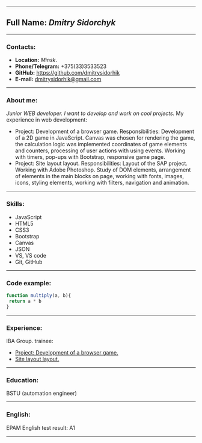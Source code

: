 ********* 

## **Full Name:** _Dmitry Sidorchyk_

********* 

### **Contacts:**
- **Location:** _Minsk_.
- **Phone/Telegram:** +375(33)3533523
- **GitHub:** https://github.com/dmitrysidorhik 
- **E-mail:** dmitrysidorhik@gmail.com
 
********* 

### **About me:**
_Junior WEB developer. I want to develop and work on cool projects._
My experience in web development:
- Project: Development of a browser game.
Responsibilities: Development of a 2D game in JavaScript.
Canvas was chosen for rendering the game, the calculation logic was implemented
coordinates of game elements and counters, processing of user actions with
using events. Working with timers, pop-ups with
Bootstrap, responsive game page.
- Project: Site layout layout.
Responsibilities: Layout of the SAP project. Working with Adobe Photoshop.
Study of DOM elements, arrangement of elements in the main blocks on
page, working with fonts, images, icons, styling
elements, working with filters, navigation and animation.

********* 

### **Skills:**
* JavaScript
* HTML5
* CSS3
* Bootstrap
* Canvas
* JSON
* VS, VS code
* Git, GitHub

********* 

### **Code example:**
```javascript
function multiply(a, b){
 return a * b
}
```

********* 

### **Experience:**
IBA Group. trainee:
- [Project: Development of a browser game.](https://github.com/dmitrysidorhik/Browser-game)
- [Site layout layout.](https://github.com/dmitrysidorhik/CSS-AXIT)

********* 

### **Education:**
BSTU (automation engineer)

********* 

### **English:**
EPAM English test result: A1

********* 
